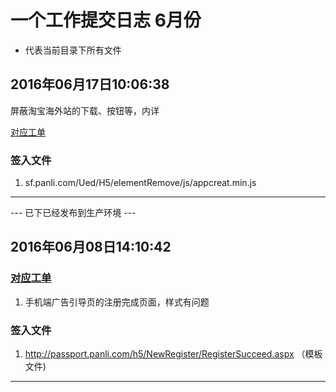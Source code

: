 # 一个工作提交日志 6月份

* 代表当前目录下所有文件


## 2016年06月17日10:06:38

屏蔽淘宝海外站的下载、按钮等，内详

[对应工单](http://github.panli.com/SoftwareTest/Panli/issues/151)

### 签入文件

1. sf.panli.com/Ued/H5/elementRemove/js/appcreat.min.js


--- 

 --- 已下已经发布到生产环境 ---

## 2016年06月08日14:10:42

### [对应工单](http://github.panli.com/SoftwareTest/Panli/issues/140)

1. 手机端广告引导页的注册完成页面，样式有问题



### 签入文件

1. http://passport.panli.com/h5/NewRegister/RegisterSucceed.aspx （模板文件)



---